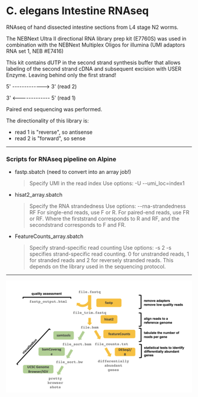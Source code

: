 # C. elegans Intestine RNAseq

RNAseq of hand dissected intestine sections from L4 stage N2 worms.

The NEBNext Ultra II directional RNA library prep kit (E7760S) was used in combination with the NEBNext Multiplex Oligos for illumina (UMI adaptors RNA set 1, NEB #E7416)

This kit contains dUTP in the second strand synthesis buffer that allows labeling of the second strand cDNA and subsequent excision with USER Enzyme. Leaving behind only the first strand! 


5' -------------> 3'  (read 2)

3' <------------- 5'  (read 1)


Paired end sequencing was performed.

The directionality of this library is: 
  - read 1 is "reverse", so antisense 
  - read 2 is "forward", so sense

---

### Scripts for RNAseq pipeline on Alpine

- fastp.sbatch (need to convert into an array job!) 
  > Specify UMI in the read index
  > Use options: -U --umi_loc=index1

- hisat2_array.sbatch 
  > Specify the RNA strandedness
  > Use options: --rna-strandedness RF
  > For single-end reads, use F or R. For paired-end reads, use FR or RF. Where the firststrand corresponds to R and RF, and the secondstrand corresponds to F and FR.

- FeatureCounts_array.sbatch
  > Specify strand-specific read counting 
  > Use options: -s 2
  > -s specifies strand-specific read counting. 0 for unstranded reads, 1 for stranded reads and 2 for reversely stranded reads. This depends on the library used in the sequencing protocol.
  

--- 

![](pipeline.png)
